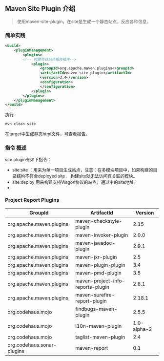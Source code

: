 ## Maven Site Plugin 介绍
> 使用maven-site-plugin，在site是生成一个静态站点，反应各种信息。

### 简单实践
```xml
<build>  
    <pluginManagement>  
        <plugins>               
        <!-- 构建项目站点报告插件-->  
            <plugin>  
                <groupId>org.apache.maven.plugins</groupId>  
                <artifactId>maven-site-plugin</artifactId>  
                <version>3.4</version>  
                <configuration>  
                </configuration>  
            </plugin>  
        </plugins>  
    </pluginManagement>  
</build>  
```

执行
``` java
mvn clean site  
```
在target中生成静态html文件，可查看报告。

### 指令 [概述](https://maven.apache.org/plugins/maven-site-plugin/index.html)
site plugin有如下指令：

* site:site ：用来为单一项目生成站点，注意：在多模块项目中，如果构建的目录结构不符合deployed site，
构建site就无法访问有关联的模块。
* site:deploy 用来构建支持Wagon协议的站点，通过<distributionManagerment>中的site地址。
* 

### Project Report Plugins

|GroupId                    | ArtifactId                        |Version    |
|---------------------------|-----------------------------------|-----------|
|org.apache.maven.plugins   |maven-checkstyle-plugin 	        |2.15       |
|org.apache.maven.plugins   |maven-invoker-plugin 	            |2.0.0      |
|org.apache.maven.plugins   |maven-javadoc-plugin 	            |2.9.1      |
|org.apache.maven.plugins   |maven-jxr-plugin 	                |2.5        |
|org.apache.maven.plugins   |maven-plugin-plugin 	            |3.4        |
|org.apache.maven.plugins   |maven-pmd-plugin 	                |3.5        |
|org.apache.maven.plugins   |maven-project-info-reports-plugin 	|2.8.1      |
|org.apache.maven.plugins   |maven-surefire-report-plugin 	    |2.18.1     |
|org.codehaus.mojo 	        |findbugs-maven-plugin 	            |2.5.5      |
|org.codehaus.mojo 	        |l10n-maven-plugin 	                |1.0-alpha-2|
|org.codehaus.mojo 	        |taglist-maven-plugin 	            |2.4        |
|org.codehaus.sonar-plugins |maven-report 	                    |0.1        |